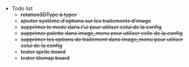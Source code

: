 * Todo list
    * ~~rotation3DType à typer~~
    * ~~ajouter système d'options sur les traitements d'image~~
    * ~~supprimer le mode dans l'ui pour utiliser celui de la config~~
    * ~~supprimer palette dans image_menu pour utiliser celle de la config~~
    * ~~supprimer les options de traitement dans image_menu pour utiliser celui de la config~~
    * ~~tester sprite board~~
    * ~~tester tilemap board~~